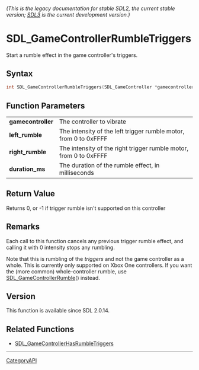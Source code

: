 ###### (This is the legacy documentation for stable SDL2, the current stable version; [SDL3](https://wiki.libsdl.org/SDL3/) is the current development version.)
# SDL_GameControllerRumbleTriggers

Start a rumble effect in the game controller's triggers.

## Syntax

```c
int SDL_GameControllerRumbleTriggers(SDL_GameController *gamecontroller, Uint16 left_rumble, Uint16 right_rumble, Uint32 duration_ms);

```

## Function Parameters

|                        |                                                                   |
| ---------------------- | ----------------------------------------------------------------- |
| **gamecontroller**     | The controller to vibrate                                         |
| **left_rumble**        | The intensity of the left trigger rumble motor, from 0 to 0xFFFF  |
| **right_rumble**       | The intensity of the right trigger rumble motor, from 0 to 0xFFFF |
| **duration_ms**        | The duration of the rumble effect, in milliseconds                |

## Return Value

Returns 0, or -1 if trigger rumble isn't supported on this controller

## Remarks

Each call to this function cancels any previous trigger rumble effect, and
calling it with 0 intensity stops any rumbling.

Note that this is rumbling of the _triggers_ and not the game controller as
a whole. This is currently only supported on Xbox One controllers. If you
want the (more common) whole-controller rumble, use
[SDL_GameControllerRumble](SDL_GameControllerRumble.md)() instead.

## Version

This function is available since SDL 2.0.14.

## Related Functions

* [SDL_GameControllerHasRumbleTriggers](SDL_GameControllerHasRumbleTriggers.md)

----
[CategoryAPI](CategoryAPI.md)
